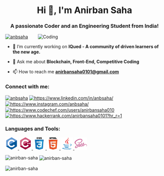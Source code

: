 <h1 align="center">Hi 👋, I'm Anirban Saha</h1>
<h3 align="center">A passionate Coder and an Engineering Student from India!</h3>
<img align="right" alt="Coding" width="400" src="https://camo.githubusercontent.com/5ddf73ad3a205111cf8c686f687fc216c2946a75005718c8da5b837ad9de78c9/68747470733a2f2f7468756d62732e6766796361742e636f6d2f4576696c4e657874446576696c666973682d736d616c6c2e676966">

<p align="left"> <a href="https://twitter.com/anbsaha" target="blank"><img src="https://img.shields.io/twitter/follow/anbsaha?logo=twitter&style=for-the-badge" alt="anbsaha" /></a> </p>

- 🔭 I’m currently working on **IQued - A community of driven learners of the new age.**

- 💬 Ask me about **Blockchain, Front-End, Competitive Coding**

- 📫 How to reach me **anirbansaha0101@gmail.com**

<h3 align="left">Connect with me:</h3>
<p align="left">
<a href="https://twitter.com/anbsaha" target="blank"><img align="center" src="https://raw.githubusercontent.com/rahuldkjain/github-profile-readme-generator/master/src/images/icons/Social/twitter.svg" alt="anbsaha" height="30" width="40" /></a>
<a href="https://linkedin.com/in/https://www.linkedin.com/in/anbsaha/" target="blank"><img align="center" src="https://raw.githubusercontent.com/rahuldkjain/github-profile-readme-generator/master/src/images/icons/Social/linked-in-alt.svg" alt="https://www.linkedin.com/in/anbsaha/" height="30" width="40" /></a>
<a href="https://instagram.com/https://www.instagram.com/anbsaha/" target="blank"><img align="center" src="https://raw.githubusercontent.com/rahuldkjain/github-profile-readme-generator/master/src/images/icons/Social/instagram.svg" alt="https://www.instagram.com/anbsaha/" height="30" width="40" /></a>
<a href="https://www.codechef.com/users/https://www.codechef.com/users/anirbansaha010" target="blank"><img align="center" src="https://cdn.jsdelivr.net/npm/simple-icons@3.1.0/icons/codechef.svg" alt="https://www.codechef.com/users/anirbansaha010" height="30" width="40" /></a>
<a href="https://www.hackerrank.com/https://www.hackerrank.com/anirbansaha0101?hr_r=1" target="blank"><img align="center" src="https://raw.githubusercontent.com/rahuldkjain/github-profile-readme-generator/master/src/images/icons/Social/hackerrank.svg" alt="https://www.hackerrank.com/anirbansaha0101?hr_r=1" height="30" width="40" /></a>
</p>

<h3 align="left">Languages and Tools:</h3>
<p align="left"> <a href="https://www.cprogramming.com/" target="_blank" rel="noreferrer"> <img src="https://raw.githubusercontent.com/devicons/devicon/master/icons/c/c-original.svg" alt="c" width="40" height="40"/> </a> <a href="https://www.w3schools.com/cpp/" target="_blank" rel="noreferrer"> <img src="https://raw.githubusercontent.com/devicons/devicon/master/icons/cplusplus/cplusplus-original.svg" alt="cplusplus" width="40" height="40"/> </a> <a href="https://www.w3schools.com/css/" target="_blank" rel="noreferrer"> <img src="https://raw.githubusercontent.com/devicons/devicon/master/icons/css3/css3-original-wordmark.svg" alt="css3" width="40" height="40"/> </a> <a href="https://www.w3.org/html/" target="_blank" rel="noreferrer"> <img src="https://raw.githubusercontent.com/devicons/devicon/master/icons/html5/html5-original-wordmark.svg" alt="html5" width="40" height="40"/> </a> <a href="https://www.java.com" target="_blank" rel="noreferrer"> <img src="https://raw.githubusercontent.com/devicons/devicon/master/icons/java/java-original.svg" alt="java" width="40" height="40"/> </a> <a href="https://sass-lang.com" target="_blank" rel="noreferrer"> <img src="https://raw.githubusercontent.com/devicons/devicon/master/icons/sass/sass-original.svg" alt="sass" width="40" height="40"/> </a> </p>

<p><img align="left" src="https://github-readme-stats.vercel.app/api/top-langs?username=anirban-saha&show_icons=true&locale=en&layout=compact" alt="anirban-saha" /></p>

<p>&nbsp;<img align="center" src="https://github-readme-stats.vercel.app/api?username=anirban-saha&show_icons=true&locale=en" alt="anirban-saha" /></p>

<p><img align="center" src="https://github-readme-streak-stats.herokuapp.com/?user=anirban-saha&" alt="anirban-saha" /></p>
